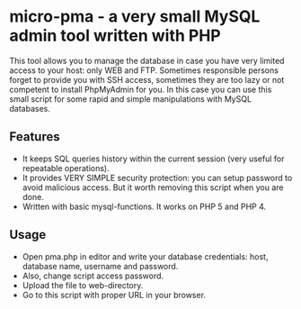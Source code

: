 ﻿micro-pma - a very small MySQL admin tool written with PHP
==========================================================

This tool allows you to manage the database in case you have very limited access
to your host: only WEB and FTP. Sometimes responsible persons forget to provide
you with SSH access, sometimes they are too lazy or not competent to install
PhpMyAdmin for you. In this case you can use this small script for some rapid
and simple manipulations with MySQL databases.

Features
--------

- It keeps SQL queries history within the current session (very useful for
  repeatable operations).
- It provides VERY SIMPLE security protection: you can setup password to avoid
  malicious access. But it worth removing this script when you are done.
- Written with basic mysql-functions. It works on PHP 5 and PHP 4.

Usage
-----

- Open pma.php in editor and write your database credentials: host, database
  name, username and password.
- Also, change script access password.
- Upload the file to web-directory.
- Go to this script with proper URL in your browser.
